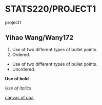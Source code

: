 # STATS220/PROJECT1
project1

## Yihao Wang/Wany172

1.  Use of two different types of bullet points.
2.  Ordered.

-   Use of two different types of bullet points.
-   Unordered.

**Use of bold**

*Use of italics*

[canvas of uoa](https://canvas.auckland.ac.nz/)
